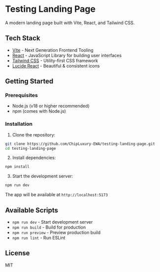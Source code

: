 # Testing Landing Page

A modern landing page built with Vite, React, and Tailwind CSS.

## Tech Stack

- [Vite](https://vitejs.dev/) - Next Generation Frontend Tooling
- [React](https://react.dev/) - JavaScript Library for building user interfaces
- [Tailwind CSS](https://tailwindcss.com/) - Utility-first CSS framework
- [Lucide React](https://lucide.dev/) - Beautiful & consistent icons

## Getting Started

### Prerequisites

- Node.js (v18 or higher recommended)
- npm (comes with Node.js)

### Installation

1. Clone the repository:
```bash
git clone https://github.com/ChipLuxury-EWA/testing-landing-page.git
cd testing-landing-page
```

2. Install dependencies:
```bash
npm install
```

3. Start the development server:
```bash
npm run dev
```

The app will be available at `http://localhost:5173`

## Available Scripts

- `npm run dev` - Start development server
- `npm run build` - Build for production
- `npm run preview` - Preview production build
- `npm run lint` - Run ESLint

## License

MIT
